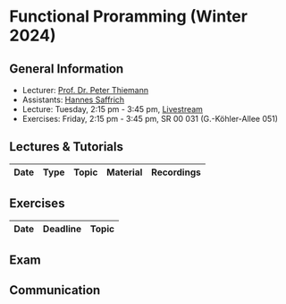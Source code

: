 # Functional Proramming (Winter 2024)

## General Information

- Lecturer: [Prof. Dr. Peter Thiemann](/team/thiemann.md)
- Assistants: [Hannes Saffrich](/team/saffrich.md)
- Lecture: Tuesday, 2:15 pm - 3:45 pm, [Livestream]()
- Exercises: Friday, 2:15 pm - 3:45 pm, SR 00 031 (G.-Köhler-Allee 051)

## Lectures & Tutorials

| Date | Type | Topic | Material | Recordings 
|:-----|:-----|:-----|:-----|:-----|
## Exercises

| Date | Deadline | Topic |
|:-----|:-----|:-----|

## Exam

## Communication
